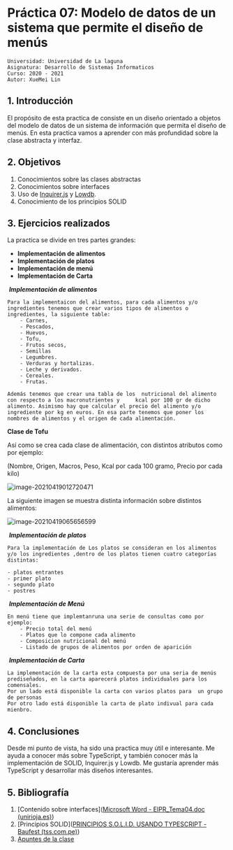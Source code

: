 

# Práctica 07: Modelo de datos de un sistema que permite el diseño de menús

```
Universidad: Universidad de La laguna
Asignatura: Desarrollo de Sistemas Informaticos
Curso: 2020 - 2021
Autor: XueMei Lin
```

## 1. Introducción

El propósito de esta practica de consiste en un diseño orientado a objetos del modelo de datos de un sistema de información que permita el diseño de menús. En esta practica vamos a aprender con más profundidad sobre la clase abstracta y interfaz.

## 2. Objetivos

1. Conocimientos sobre las clases abstractas
2. Conocimientos sobre interfaces
3. Uso de [Inquirer.js](https://www.npmjs.com/package/inquirer) y [Lowdb](https://www.npmjs.com/package/lowdb). 
4. Conocimiento de  los principios SOLID

## 3. Ejercicios realizados

La practica se divide en tres partes grandes:

- **Implementación de alimentos**
- **Implementación de platos**
- **Implementación de menú**
- **Implementación de Carta**



​																				***Implementación de alimentos***

```
Para la implementaicon del alimentos, para cada alimentos y/o ingredientes tenemos que crear varios tipos de alimentos o ingredientes, la siguiente table:	
	- Carnes, 
    - Pescados, 
    - Huevos, 
    - Tofu, 
    - Frutos secos, 
    - Semillas
    - Legumbres.
    - Verduras y hortalizas.
    - Leche y derivados.
    - Cereales.
    - Frutas.
       	
Además tenemos que crear una tabla de los  nutricional del alimento con respecto a los macronutrientes y     kcal por 100 gr de dicho alimento. Asimismo hay que calcular el precio del alimento y/o ingrediente por kg en euros. En esa parte tenemos que poner los nombres de alimentos y el origen de cada alimentación.
```

**Clase de Tofu** 

Así como se crea cada clase de alimentación, con distintos atributos como por ejemplo:

(Nombre, Origen, Macros, Peso, Kcal por cada 100 gramo, Precio por cada kilo)

![image-20210419012720471](C:\Users\linyouzi\AppData\Roaming\Typora\typora-user-images\image-20210419012720471.png)

La siguiente imagen se muestra distinta información sobre distintos alimentos:

![image-20210419065656599](C:\Users\linyouzi\AppData\Roaming\Typora\typora-user-images\image-20210419065656599.png)





​																			***Implementación de platos***

````
Para la implementación de Los platos se consideran en los alimentos y/o los ingredientes ,dentro de los platos tienen cuatro categorías distintas:

- platos entrantes
- primer plato
- segundo plato
- postres
````



​																			***Implementación de Menú***

````
En menú tiene que implemtanruna una serie de consultas como por ejemplo:
	- Precio total del menú
	- Platos que lo compone cada alimento
	- Composicion nutricional del menú
	- Listado de grupos de alimentos por orden de aparición
````



​																			***Implementación de Carta***

````
La implementación de la carta esta compuesta por una seria de menús prediseñados, en la carta aparecerá platos individuales para los comensales.
Por un lado está disponible la carta con varios platos para  un grupo de personas
Por otro lado está disponible la carta de plato indivual para cada mienbro.
````



## 4. Conclusiones

Desde mi punto de vista, ha sido una practica muy útil e interesante. Me ayuda a conocer más sobre TypeScript, y también conocer más la implementación de SOLID, Inquirer.js y Lowdb. Me gustaría aprender más TypeScript y desarrollar más diseños interesantes. 

## 5. Bibliografía

1. [Contenido sobre interfaces]([Microsoft Word - EIPR_Tema04.doc (unirioja.es)](https://www.unirioja.es/cu/jearansa/0809/archivos/EIPR_Tema04.pdf))
2. [Principios SOLID]([PRINCIPIOS S.O.L.I.D. USANDO TYPESCRIPT - Baufest (tss.com.pe)](http://www.tss.com.pe/blog/principios-s-o-l-i-d-usando-typescript))
3. [Apuntes de la clase](https://ull-esit-inf-dsi-2021.github.io/typescript-theory/typescript-solid.html)

